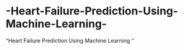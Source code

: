 # -Heart-Failure-Prediction-Using-Machine-Learning-
“Heart Failure Prediction Using Machine Learning ’’
